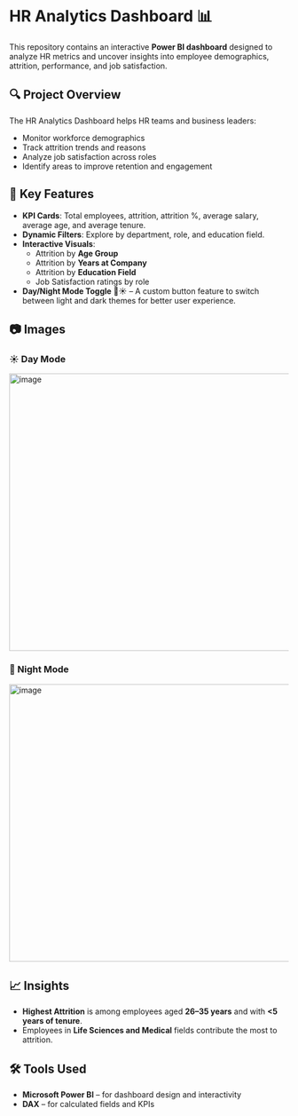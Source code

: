# HR Analytics Dashboard 📊

This repository contains an interactive **Power BI dashboard** designed to analyze HR metrics and uncover insights into employee demographics, attrition, performance, and job satisfaction.

## 🔍 Project Overview
The HR Analytics Dashboard helps HR teams and business leaders:
- Monitor workforce demographics
- Track attrition trends and reasons
- Analyze job satisfaction across roles
- Identify areas to improve retention and engagement

## 📌 Key Features
- **KPI Cards**: Total employees, attrition, attrition %, average salary, average age, and average tenure.
- **Dynamic Filters**: Explore by department, role, and education field.
- **Interactive Visuals**:
  - Attrition by **Age Group**  
  - Attrition by **Years at Company**  
  - Attrition by **Education Field**  
  - Job Satisfaction ratings by role
- **Day/Night Mode Toggle** 🌙☀️ – A custom button feature to switch between light and dark themes for better user experience.

## 📷 Images
### ☀️ Day Mode
<img width="900" height="500" alt="image" src="https://github.com/user-attachments/assets/237d1867-7a50-44e3-aee7-216548dd1310" />

### 🌙 Night Mode
<img width="900" height="500" alt="image" src="https://github.com/user-attachments/assets/6905dc86-e854-4d9e-a159-10f065b6347b" />


## 📈 Insights
- **Highest Attrition** is among employees aged **26–35 years** and with **<5 years of tenure**.  
- Employees in **Life Sciences and Medical** fields contribute the most to attrition.   

## 🛠️ Tools Used
- **Microsoft Power BI** – for dashboard design and interactivity  
- **DAX** – for calculated fields and KPIs  


